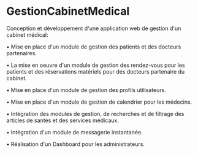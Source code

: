 # GestionCabinetMedical
Conception et développement d'une application web de gestion d'un cabinet médical:

• Mise en place d'un module de gestion des patients et des docteurs partenaires.

• La mise en oeuvre d'un module de gestion des rendez-vous pour les patients et des réservations
matériels pour des docteurs partenaire du cabinet.

• Mise en place d'un module de gestion des profils utilisateurs.

• Mise en place d'un module de gestion de calendrier pour les médecins.

• Intégration des modules de gestion, de recherches et de filtrage des articles de santés et des
services médicaux.

• Intégration d'un module de messagerie instantanée.

• Réalisation d'un Dashboard pour les administrateurs.
